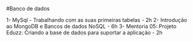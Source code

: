 #Banco de dados

1- MySql - Trabalhando com as suas primeiras tabelas - 2h 
2- Introdução ao MongoDB e Bancos de dados NoSQL - 6h
3-  Mentoria 05: Projeto Eduzz: Criando a base de dados para suportar a aplicação - 2h
